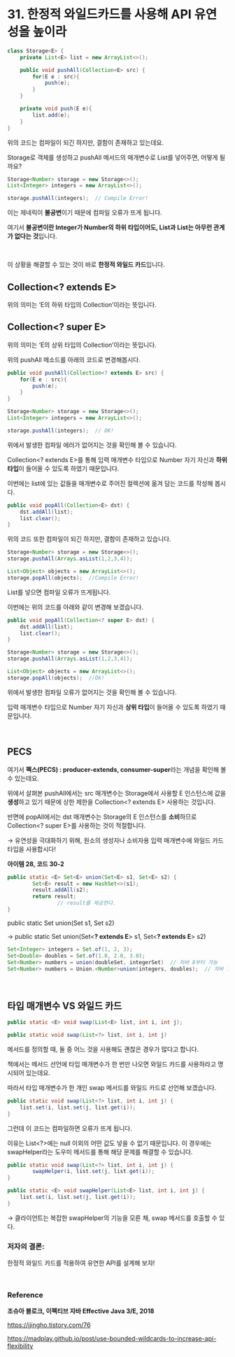 # 31. 한정적 와일드카드를 사용해 API 유연성을 높이라

```java
class Storage<E> { 
    private List<E> list = new ArrayList<>();

    public void pushAll(Collection<E> src) {
        for(E e : src){
            push(e);
        }
    }

    private void push(E e){
        list.add(e);
    }
}
```

위의 코드는 컴파일이 되긴 하지만, 결함이 존재하고 있는데요.

Storage<Number>로 객체를 생성하고 pushAll 메서드의 매개변수로 List<Integer>를 넣어주면, 어떻게 될까요?

```java
Storage<Number> storage = new Storage<>();
List<Integer> integers = new ArrayList<>();

storage.pushAll(integers);  // Compile Error!
```

이는 제네릭이 **불공변**이기 때문에 컴파일 오류가 뜨게 됩니다.

여기서 **불공변이란 Integer가 Number의 하위 타입이어도, List<Number>과 List<Integer>는 아무런 관계가 없다는 것**입니다.

<br>

이 상황을 해결할 수 있는 것이 바로 **한정적 와일드 카드**입니다.

## **Collection<? extends E>**

위의 의미는 ‘E의 하위 타입의 Collection’이라는 뜻입니다.

## **Collection<? super E>**

위의 의미는 ‘E의 상위 타입의 Collection’이라는 뜻입니다. 

위의 pushAll 메소드를 아래의 코드로 변경해봅시다.

```java
public void pushAll(Collection<? extends E> src) {
    for(E e : src){
        push(e);
    }
}
```

```java
Storage<Number> storage = new Storage<>();
List<Integer> integers = new ArrayList<>();

storage.pushAll(integers);  // OK!
```

위에서 발생한 컴파일 에러가 없어지는 것을 확인해 볼 수 있습니다.

Collection<? extends E>를 통해 입력 매개변수 타입으로 Number 자기 자신과 **하위 타입**이 들어올 수 있도록 하였기 때문입니다.

이번에는 list에 있는 값들을 매개변수로 주어진 컬렉션에 옮겨 담는 코드를 작성해 봅시다.

```java
public void popAll(Collection<E> dst) {
    dst.addAll(list);
    list.clear();
}
```

위의 코드 또한 컴파일이 되긴 하지만, 결함이 존재하고 있습니다.

```java
Storage<Number> storage = new Storage<>();
storage.pushAll(Arrays.asList(1,2,3,4));

List<Object> objects = new ArrayList<>();
storage.popAll(objects);  //Compile Error!
```

List<Object>를 넣으면 컴파일 오류가 뜨게됩니다.

이번에는 위의 코드를 아래와 같이 변경해 보겠습니다.

```java
public void popAll(Collection<? super E> dst) {
    dst.addAll(list);
    list.clear();
}
```

```java
Storage<Number> storage = new Storage<>();
storage.pushAll(Arrays.asList(1,2,3,4));

List<Object> objects = new ArrayList<>();
storage.popAll(objects);  //Ok!
```

위에서 발생한 컴파일 오류가 없어지는 것을 확인해 볼 수 있습니다.

입력 매개변수 타입으로 Number 자기 자신과 **상위 타입**이 들어올 수 있도록 하였기 때문입니다.

<br>

## **PECS**

여기서 **펙스(PECS) : producer-extends, consumer-super**라는 개념을 확인해 볼 수 있는데요.

위에서 살펴본 pushAll에서는 src 매개변수는 Storage에서 사용할 E 인스턴스에 값을 **생성**하고 있기 때문에 상한 제한을 Collection<? extends E> 사용하는 것입니다.

반면에 popAll에서는 dst 매개변수는 Storage의 E 인스턴스를 **소비**하므로 Collection<? super E>를 사용하는 것이 적절합니다.

→ 유연성을 극대화하기 위해, 원소의 생성자나 소비자용 입력 매개변수에 와일드 카드 타입을 사용합시다!

**아이템 28, 코드 30-2**

```java
public static <E> Set<E> union(Set<E> s1, Set<E> s2) {
        Set<E> result = new HashSet<>(s1);
        result.addAll(s2);    
        return result;
				// result를 제공한다.
}
```

public static <E> Set<E> union(Set<?> s1, Set<?> s2)

→  public static <E> Set<E> union(Set<**? extends E**> s1, Set<**? extends E**> s2)

```java
Set<Integer> integers = Set.of(1, 2, 3);
Set<Double> doubles = Set.of(1.0, 2.0, 3.0);
Set<Number> numbers = union(doubleSet, integerSet)  // 자바 8부터 가능
Set<Number> numbers = Union.<Number>union(integers, doubles);  // 자바 7까지
```

<br>

## **타입 매개변수 VS 와일드 카드**

```java
public static <E> void swap(List<E> list, int i, int j);

public static void swap(List<?> list, int i, int j)
```

메서드를 정의할 때, 둘 중 어느 것을 사용해도 괜찮은 경우가 많다고 합니다.

책에서는 메서드 선언에 타입 매개변수가 한 번만 나오면 와일드 카드를 사용하라고 명시되어 있는데요.

따라서 타입 매개변수가 한 개인 swap 메서드를 와일드 카드로 선언해 보겠습니다.

```java
public static void swap(List<?> list, int i, int j) {
    list.set(i, list.set(j, list.get(i));
}
```

그런데 이 코드는 컴파일하면 오류가 뜨게 됩니다.

이유는 List<?>에는 null 이외의 어떤 값도 넣을 수 없기 때문입니다. 이 경우에는 swapHelper라는 도우미 메서드를 통해 해당 문제를 해결할 수 있습니다.

```java
public static void swap(List<?> list, int i, int j) {
		swapHelper(i, list.set(j, list.get(i));
}

public static <E> void swapHelper(List<E> list, int i, int j) {
    list.set(i, list.set(j, list.get(i));
}
```

→ 클라이언트는 복잡한 swapHelper의 기능을 모른 채, swap 메서드를 호출할 수 있다.


### 저자의 결론: 

한정적 와일드 카드를 적용하여 유연한 API를 설계해 보자!

<br>

### **Reference**

**조슈아 블로크, 이펙티브 자바 Effective Java 3/E, 2018**

https://jjingho.tistory.com/76

https://madplay.github.io/post/use-bounded-wildcards-to-increase-api-flexibility
